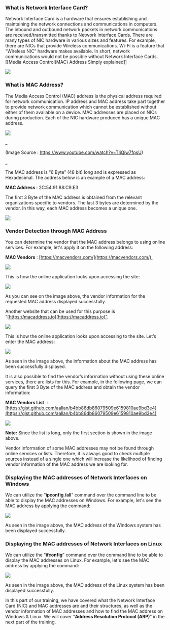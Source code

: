 ### What is Network Interface Card?

Network Interface Card is a hardware that ensures establishing and maintaining the network connections and communications in computers. The inbound and outbound network packets in network communications are received/transmitted thanks to Network Interface Cards. There are many types of NIC hardware in various sizes and features. For example, there are NICs that provide Wireless communications. Wi-Fi is a feature that “Wireless NIC” hardware makes available. In short, network communications would not be possible without Network Interface Cards. [[Media Access Control(MAC) Address Simply explained]] 

![](https://ld-images-2.s3.us-east-2.amazonaws.com/Network+Fundamentals+II/images/image-1-1024x636.jpeg)

  

### What is MAC Address?

The Media Access Control (MAC) address is the physical address required for network communication. IP address and MAC address take part together to provide network communication which cannot be established without either of them available on a device. MAC addresses are placed on NICs during production. Each of the NIC hardware produced has a unique MAC address.

![](https://ld-images-2.s3.us-east-2.amazonaws.com/Network+Fundamentals+II/images/mac-gif.gif)

_

(Image Source : https://www.youtube.com/watch?v=TIiQiw7fpsU)

_

  

The MAC address is “6 Byte” (48 bit) long and is expressed as Hexadecimal. The address below is an example of a MAC address:

**MAC Address** : 2C:54:91:88:C9:E3

The first 3 Byte of the MAC address is obtained from the relevant organizations specific to vendors. The last 3 bytes are determined by the vendor. In this way, each MAC address becomes a unique one.

![](https://ld-images-2.s3.us-east-2.amazonaws.com/Network+Fundamentals+II/images/image-22.png)

  

### Vendor Detection through MAC Address

You can determine the vendor that the MAC address belongs to using online services. For example, let's apply it on the following address:

**MAC Vendors** : [https://macvendors.com/](https://macvendors.com/) 

![](https://ld-images-2.s3.us-east-2.amazonaws.com/Network+Fundamentals+II/images/image-21-1024x280.png)

This is how the online application looks upon accessing the site:

![](https://ld-images-2.s3.us-east-2.amazonaws.com/Network+Fundamentals+II/images/image-20-1024x288.png)

As you can see on the image above, the vendor information for the requested MAC address displayed successfully.

Another website that can be used for this purpose is “[https://macaddress.io](https://macaddress.io)”.

![](https://ld-images-2.s3.us-east-2.amazonaws.com/Network+Fundamentals+II/images/image-19-1024x368.png)

This is how the online application looks upon accessing to the site. Let’s enter the MAC address: 

![](https://ld-images-2.s3.us-east-2.amazonaws.com/Network+Fundamentals+II/images/image-18-1024x496.png)

As seen in the image above, the information about the MAC address has been successfully displayed.

It is also possible to find the vendor’s information without using these online services, there are lists for this. For example, in the following page, we can query the first 3 Byte of the MAC address and obtain the vendor information:

**MAC Vendors List**  :  [https://gist.github.com/aallan/b4bb86db86079509e6159810ae9bd3e4](https://gist.github.com/aallan/b4bb86db86079509e6159810ae9bd3e4)

![](https://ld-images-2.s3.us-east-2.amazonaws.com/Network+Fundamentals+II/images/image-17.png)

**Note:** Since the list is long, only the first section is shown in the image above.

Vendor information of some MAC addresses may not be found through online services or lists. Therefore, it is always good to check multiple sources instead of a single one which will increase the likelihood of finding vendor information of the MAC address we are looking for.

  

### Displaying the MAC addresses of Network Interfaces on Windows

We can utilize the “**ipconfig /all**” command over the command line to be able to display the MAC addresses on Windows. For example, let's see the MAC address by applying the command:

![](https://ld-images-2.s3.us-east-2.amazonaws.com/Network+Fundamentals+II/images/image-16.png)

As seen in the image above, the MAC address of the Windows system has been displayed successfully.

  

### Displaying the MAC addresses of Network Interfaces on Linux

We can utilize the “**ifconfig**” command over the command line to be able to display the MAC addresses on Linux. For example, let's see the MAC address by applying the command:

![](https://ld-images-2.s3.us-east-2.amazonaws.com/Network+Fundamentals+II/images/image-15.png)

As seen in the image above, the MAC address of the Linux system has been displayed successfully.

  

In this part of our training, we have covered what the Network Interface Card (NIC) and MAC addresses are and their structures, as well as the vendor information of MAC addresses and how to find the MAC address on Windows & Linux. We will cover “**Address Resolution Protocol (ARP)**” in the next part of the training.